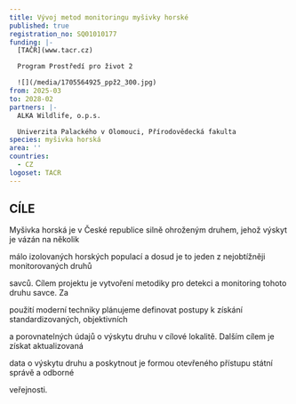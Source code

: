```yaml
---
title: Vývoj metod monitoringu myšivky horské
published: true
registration_no: SQ01010177
funding: |-
  [TAČR](www.tacr.cz)

  Program Prostředí pro život 2

  ![](/media/1705564925_ppž2_300.jpg)
from: 2025-03
to: 2028-02
partners: |-
  ALKA Wildlife, o.p.s.

  Univerzita Palackého v Olomouci, Přírodovědecká fakulta
species: myšivka horská
area: ''
countries:
  - CZ
logoset: TACR
---
```

## CÍLE

Myšivka horská je v České republice silně ohroženým druhem, jehož výskyt je vázán na několik

málo izolovaných horských populací a dosud je to jeden z nejobtížněji monitorovaných druhů

savců. Cílem projektu je vytvoření metodiky pro detekci a monitoring tohoto druhu savce. Za

použití moderní techniky plánujeme definovat postupy k získání standardizovaných, objektivních

a porovnatelných údajů o výskytu druhu v cílové lokalitě. Dalším cílem je získat aktualizovaná

data o výskytu druhu a poskytnout je formou otevřeného přístupu státní správě a odborné

veřejnosti.
